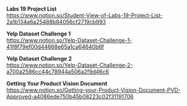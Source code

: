 ﻿

**Labs 19 Project List**   
https://www.notion.so/Student-View-of-Labs-19-Project-List-2a1b134a6a25488b84056cf2719cb993   

**Yelp Dataset Challenge 1**     
https://www.notion.so/Yelp-Dataset-Challenge-1-41f8f79ef00d44668e65a1ca64640b6f

**Yelp Dataset Challenge 2**   
https://www.notion.so/Yelp-Dataset-Challenge-2-a700a2586cc44c78944a506a2f9d46c6 

**Getting Your Product Vision Document**  
https://www.notion.so/Getting-your-Product-Vision-Document-PVD-Approved-a4086ede750b45b08223c02f31191706     



